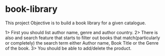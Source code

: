 # book-library

This project Objective is to build a book library for a given catalogue.

1> First you should list author name, genre and author country.
2> There is also and search feature that starts to filter out books that match(particularly or completely) the search term
either Author name, Book Title or the Genre of the book.
3> You should be able to add/delete the product.
